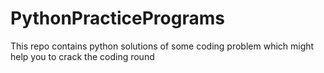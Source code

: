 # PythonPracticePrograms
This repo contains python solutions of some coding problem which might help you to crack the coding round 
